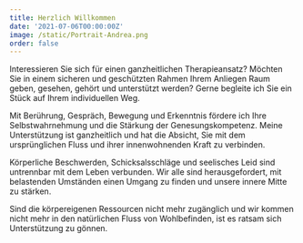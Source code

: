 ```yaml
---
title: Herzlich Willkommen
date: '2021-07-06T00:00:00Z'
image: /static/Portrait-Andrea.png
order: false
---
```

Interessieren Sie sich für einen ganzheitlichen Therapieansatz? Möchten Sie in einem sicheren und geschützten Rahmen Ihrem Anliegen Raum geben, gesehen, gehört und unterstützt werden? Gerne begleite ich Sie ein Stück auf Ihrem individuellen Weg.

Mit Berührung, Gespräch, Bewegung und Erkenntnis fördere ich Ihre Selbstwahrnehmung und die Stärkung der Genesungskompetenz. Meine Unterstützung ist ganzheitlich und hat die Absicht, Sie mit dem ursprünglichen Fluss und ihrer innenwohnenden Kraft zu verbinden.

Körperliche Beschwerden, Schicksalsschläge und seelisches Leid sind untrennbar mit dem Leben verbunden. Wir alle sind herausgefordert, mit belastenden Umständen einen Umgang zu finden und unsere innere Mitte zu stärken.

Sind die körpereigenen Ressourcen nicht mehr zugänglich und wir kommen nicht mehr in den natürlichen Fluss von Wohlbefinden, ist es ratsam sich Unterstützung zu gönnen. 